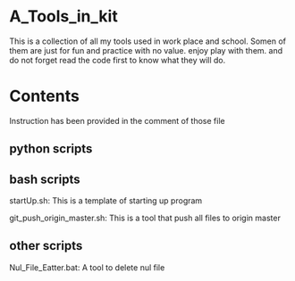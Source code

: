 # A_Tools_in_kit
This is a collection of all my tools used in work place and school. Somen of them are just for fun and practice with no value.
enjoy play with them. and do not forget read the code first to know what they will do.
# Contents
Instruction has been provided in the comment of those file
## python scripts
## bash scripts
startUp.sh: This is a template of starting up program

git_push_origin_master.sh: This is a tool that push all files to origin master
## other scripts
Nul_File_Eatter.bat: A tool to delete nul file
